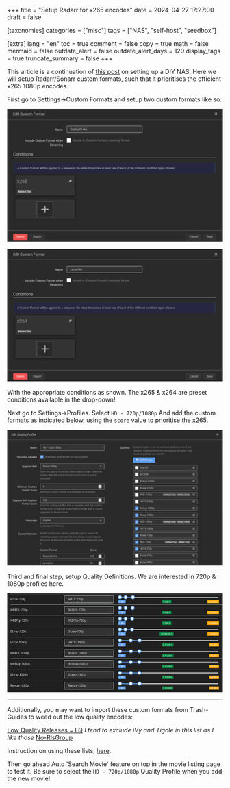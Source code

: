 +++
title = "Setup Radarr for x265 encodes"
date = 2024-04-27 17:27:00
draft = false

[taxonomies]
categories = ["misc"]
tags = ["NAS", "self-host", "seedbox"]

[extra]
lang = "en"
toc = true
comment = false
copy = true
math = false
mermaid = false
outdate_alert = false
outdate_alert_days = 120
display_tags = true
truncate_summary = false
+++

This article is a continuation of [this post](@/blog/diy_nas.md) on setting up a DIY NAS. Here we will setup Radarr/Sonarr custom formats, such that it prioritises the efficient x265 1080p encodes.

First go to Settings->Custom Formats and setup two custom formats like so:

![RalphyXD-like](/img/RalphyXD-like.png)

![Lama-like](/img/Lama-like.png)

With the appropriate conditions as shown. The x265 & x264 are preset conditions available in the drop-down!

Next go to Settings->Profiles. Select `HD - 720p/1080p` And add the custom formats as indicated below, using the `score` value to prioritise the x265.

![720p/1080p quality profile](/img/720p_1080p-quality-profile.png)

Third and final step, setup Quality Definitions. We are interested in 720p & 1080p profiles here.

![Quality Slider](/img/quality-slider.png)

---

Additionally, you may want to import these custom formats from Trash-Guides to weed out the low quality encodes:

[Low Quality Releases = LQ](https://trash-guides.info/Radarr/Radarr-collection-of-custom-formats/#lq) *I tend to exclude iVy and Tigole in this list as I like those*
[No-RlsGroup](https://trash-guides.info/Radarr/Radarr-collection-of-custom-formats/#no-rlsgroup)

Instruction on using these lists, [here](https://trash-guides.info/Radarr/Radarr-import-custom-formats/).


Then go ahead Auto 'Search Movie' feature on top in the movie listing page to test it. Be sure to select the `HD - 720p/1080p` Quality Profile when you add the new movie!

